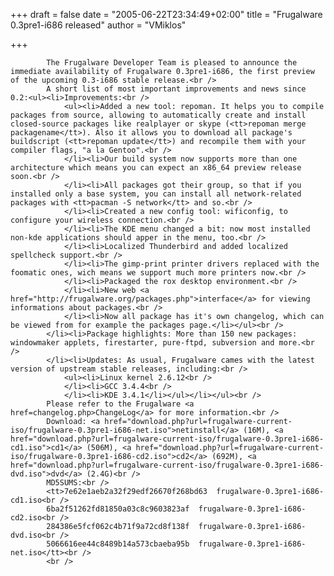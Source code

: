 
+++
draft = false
date = "2005-06-22T23:34:49+02:00"
title = "Frugalware 0.3pre1-i686 released"
author = "VMiklos"

+++

            The Frugalware Developer Team is pleased to announce the immediate availability of Frugalware 0.3pre1-i686, the first preview of the upcoming 0.3-i686 stable release.<br />
            A short list of most important improvements and news since 0.2:<ul><li>Improvements:<br />
                <ul><li>Added a new tool: repoman. It helps you to compile packages from source, allowing to automatically create and install closed-source packages like realplayer or skype (<tt>repoman merge packagename</tt>). Also it allows you to download all package's buildscript (<tt>repoman update</tt>) and recompile them with your compiler flags, "a la Gentoo".<br />
                </li><li>Our build system now supports more than one architecture which means you can expect an x86_64 preview release soon.<br />
                </li><li>All packages got their group, so that if you installed only a base system, you can install all network-related packages with <tt>pacman -S network</tt> and so.<br />
                </li><li>Created a new config tool: wificonfig, to configure your wireless connection.<br />
                </li><li>The KDE menu changed a bit: now most installed non-kde applications should apper in the menu, too.<br />
                </li><li>Localized Thunderbird and added localized spellcheck support.<br />
                </li><li>The gimp-print printer drivers replaced with the foomatic ones, wich means we support much more printers now.<br />
                </li><li>Packaged the rox desktop environment.<br />
                </li><li>New web <a href="http://frugalware.org/packages.php">interface</a> for viewing informations about packages.<br />
                </li><li>Now all package has it's own changelog, which can be viewed from for example the packages page.</li></ul><br />
            </li><li>Package highlights: More than 150 new packages: windowmaker applets, firestarter, pure-ftpd, subversion and more.<br />
            </li><li>Updates: As usual, Frugalware cames with the latest version of upstream stable releases, including:<br />
                <ul><li>Linux kernel 2.6.12<br />
                </li><li>GCC 3.4.4<br />
                </li><li>KDE 3.4.1</li></ul></li></ul><br />
            Please refer to the Frugalware <a href=changelog.php>ChangeLog</a> for more information.<br />
            Download: <a href="download.php?url=frugalware-current-iso/frugalware-0.3pre1-i686-net.iso">netinstall</a> (16M), <a href="download.php?url=frugalware-current-iso/frugalware-0.3pre1-i686-cd1.iso">cd1</a> (506M), <a href="download.php?url=frugalware-current-iso/frugalware-0.3pre1-i686-cd2.iso">cd2</a> (692M), <a href="download.php?url=frugalware-current-iso/frugalware-0.3pre1-i686-dvd.iso">dvd</a> (2.4G)<br />
            MD5SUMS:<br />
            <tt>7e62e1aeb2a32f29edf26670f268bd63  frugalware-0.3pre1-i686-cd1.iso<br />
            6ba2f51262fd81850a03c8c9603823af  frugalware-0.3pre1-i686-cd2.iso<br />
            284386e5fcf062c4b71f9a72cd8f138f  frugalware-0.3pre1-i686-dvd.iso<br />
            5066616ee44c8489b14a573cbaeba95b  frugalware-0.3pre1-i686-net.iso</tt><br />
            <br />
            
        